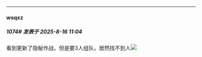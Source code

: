 ﻿
*****

####  wsqxz  
##### 1074#       发表于 2025-8-16 11:04

看到更新了隐秘作战，但是要3人组队，居然找不到人<img src="https://static.stage1st.com/image/smiley/face2017/018.png" referrerpolicy="no-referrer">

